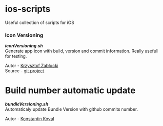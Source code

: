 ios-scripts
===========

Useful collection of scripts for iOS


### Icon Versioning
***iconVersioning.sh***  
Generate app icon with build, version and commit information. Really usefull for testing.  

Autor - [Krzysztof Zabłocki](https://github.com/krzysztofzablocki)  
Source - [git project](https://github.com/krzysztofzablocki/IconOverlaying)  

Build number automatic update
===========
***bundleVersioning.sh***  
Automaticaly update Bundle Version with github commits number.

Autor - [Konstantin Koval](https://github.com/konstantinkoval)  
